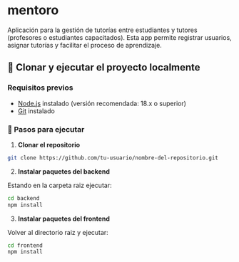 # mentoro
Aplicación para la gestión de tutorías entre estudiantes y tutores (profesores o estudiantes capacitados). Esta app permite registrar usuarios, asignar tutorías y facilitar el proceso de aprendizaje.
## 🚀 Clonar y ejecutar el proyecto localmente

### Requisitos previos

- [Node.js](https://nodejs.org/) instalado (versión recomendada: 18.x o superior)
- [Git](https://git-scm.com/) instalado

### 🔧 Pasos para ejecutar

1. **Clonar el repositorio**

```bash
git clone https://github.com/tu-usuario/nombre-del-repositorio.git
```

2. **Instalar paquetes del backend**

Estando en la carpeta raiz ejecutar:

```bash
cd backend
npm install
```

3. **Instalar paquetes del frontend**

Volver al directorio raiz y ejecutar:

```bash
cd frontend
npm install
```
